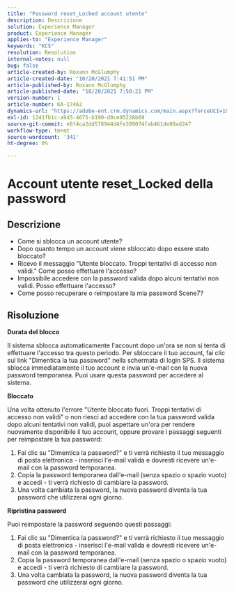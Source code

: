 ```yaml
---
title: "Password reset_Locked account utente"
description: Descrizione
solution: Experience Manager
product: Experience Manager
applies-to: "Experience Manager"
keywords: "KCS"
resolution: Resolution
internal-notes: null
bug: false
article-created-by: Roxann McGlumphy
article-created-date: "10/20/2021 7:41:51 PM"
article-published-by: Roxann McGlumphy
article-published-date: "10/20/2021 7:50:21 PM"
version-number: 1
article-number: KA-17462
dynamics-url: "https://adobe-ent.crm.dynamics.com/main.aspx?forceUCI=1&pagetype=entityrecord&etn=knowledgearticle&id=82867dbf-dd31-ec11-b6e5-000d3a5ba97a"
exl-id: 1241fb1c-a945-4675-b190-d0ce95228b69
source-git-commit: e8f4ca2dd578944d4fe399074fab461de88ad247
workflow-type: tm+mt
source-wordcount: '341'
ht-degree: 0%

---
```


# Account utente reset_Locked della password

## Descrizione


- Come si sblocca un account utente?
- Dopo quanto tempo un account viene sbloccato dopo essere stato bloccato?
- Ricevo il messaggio &quot;Utente bloccato. Troppi tentativi di accesso non validi.&quot; Come posso effettuare l&#39;accesso?
- Impossibile accedere con la password valida dopo alcuni tentativi non validi. Posso effettuare l&#39;accesso?
- Come posso recuperare o reimpostare la mia password Scene7?



## Risoluzione


<b>Durata del blocco</b>

Il sistema sblocca automaticamente l&#39;account dopo un&#39;ora se non si tenta di effettuare l&#39;accesso tra questo periodo. Per sbloccare il tuo account, fai clic sul link &quot;Dimentica la tua password&quot; nella schermata di login SPS. Il sistema sblocca immediatamente il tuo account e invia un&#39;e-mail con la nuova password temporanea. Puoi usare questa password per accedere al sistema.



<b>Bloccato</b>

Una volta ottenuto l&#39;errore &quot;Utente bloccato fuori. Troppi tentativi di accesso non validi&quot; o non riesci ad accedere con la tua password valida dopo alcuni tentativi non validi, puoi aspettare un&#39;ora per rendere nuovamente disponibile il tuo account, oppure provare i passaggi seguenti per reimpostare la tua password:
1. Fai clic su &quot;Dimentica la password?&quot; e ti verrà richiesto il tuo messaggio di posta elettronica - inserisci l&#39;e-mail valida e dovresti ricevere un&#39;e-mail con la password temporanea.
2. Copia la password temporanea dall&#39;e-mail (senza spazio o spazio vuoto) e accedi - ti verrà richiesto di cambiare la password.
3. Una volta cambiata la password, la nuova password diventa la tua password che utilizzerai ogni giorno.

<b>Ripristina password</b>

Puoi reimpostare la password seguendo questi passaggi:

1. Fai clic su &quot;Dimentica la password?&quot; e ti verrà richiesto il tuo messaggio di posta elettronica - inserisci l&#39;e-mail valida e dovresti ricevere un&#39;e-mail con la password temporanea.
2. Copia la password temporanea dall&#39;e-mail (senza spazio o spazio vuoto) e accedi - ti verrà richiesto di cambiare la password.
3. Una volta cambiata la password, la nuova password diventa la tua password che utilizzerai ogni giorno.
